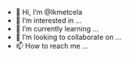 - 👋 Hi, I’m @Ikmetcela
- 👀 I’m interested in ...
- 🌱 I’m currently learning ...
- 💞️ I’m looking to collaborate on ...
- 📫 How to reach me ...

<!---
Ikmetcela/Ikmetcela is a ✨ special ✨ repository because its `README.md` (this file) appears on your GitHub profile.
You can click the Preview link to take a look at your changes.
--->
